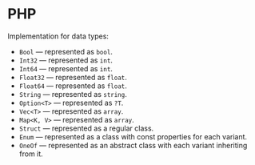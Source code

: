 # PHP

Implementation for data types:

- `Bool` — represented as `bool`.
- `Int32` — represented as `int`.
- `Int64` — represented as `int`.
- `Float32` — represented as `float`.
- `Float64` — represented as `float`.
- `String` — represented as `string`.
- `Option<T>` — represented as `?T`.
- `Vec<T>` — represented as `array`.
- `Map<K, V>` — represented as `array`.
- `Struct` — represented as a regular class.
- `Enum` — represented as a class with const properties for each variant.
- `OneOf` — represented as an abstract class with each variant inheriting from it.
